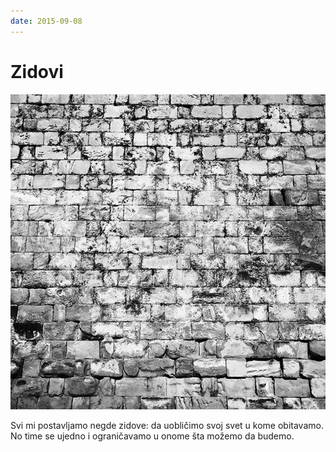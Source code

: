 ```yaml
---
date: 2015-09-08
---
```


# Zidovi

![](zidovi.jpg)

Svi mi postavljamo negde zidove: da uobličimo svoj svet u kome obitavamo. No time se ujedno i ograničavamo u onome šta možemo da budemo.
